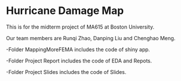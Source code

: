 # Hurricane Damage Map
This is for the midterm project of MA615 at Boston University.

Our team members are Runqi Zhao, Danping Liu and Chenghao Meng.



-Folder MappingMoreFEMA includes the code of shiny app.

-Folder Project Report includes the code of EDA and Repots.

-Folder Project Slides includes the code of Slides.
